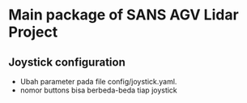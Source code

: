 # Main package of SANS AGV Lidar Project

## Joystick configuration
- Ubah parameter pada file config/joystick.yaml. 
- nomor buttons bisa berbeda-beda tiap joystick